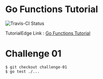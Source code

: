 Go Functions Tutorial
=======================

![Travis-CI Status](https://travis-ci.org/TutorialEdge/go-functions-tutorial.svg?branch=master)

TutorialEdge Link : [Go Functions Tutorial](https://tutorialedge.net/golang/go-functions-tutorial/)

# Challenge 01

```
$ git checkout challenge-01
$ go test ./... 
```
